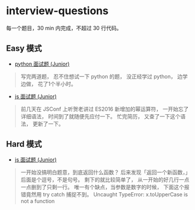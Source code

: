 # interview-questions


每一个题目，30 min 内完成，不超过 30 行代码。


## Easy 模式

- [python 面试题 (Junior)](python/cache_in_mem.py)
> 写完两道题， 忍不住想试一下 python 的题， 没正经学过 python， 边学边做， 花了1个半小时。

- [js 面试题 (Junior)](js/beautiful-size.html)
> 前几天在 JSConf 上听贺老讲过 ES2016 新增加的幂运算符， 一开始忘了详细语法， 时间到了就随便先应付一下。 忙完简历， 又查了一下这个语法， 更新了一下。


## Hard 模式

- [js 面试题 (Junior)](js/juxtaposition.html)
> 一开始没搞明白题意，到底返回什么函数？ 后来发现「返回一个新函数，」后面是个逗号，不是句号。
> 剩下的就比较简单了， 从一开始的好几行一点一点删到了只剩一行。
> 唯一有个缺点，当参数是数字的时候， 下面这个报错竟然用 try catch 捕捉不到。
> Uncaught TypeError: x.toUpperCase is not a function
